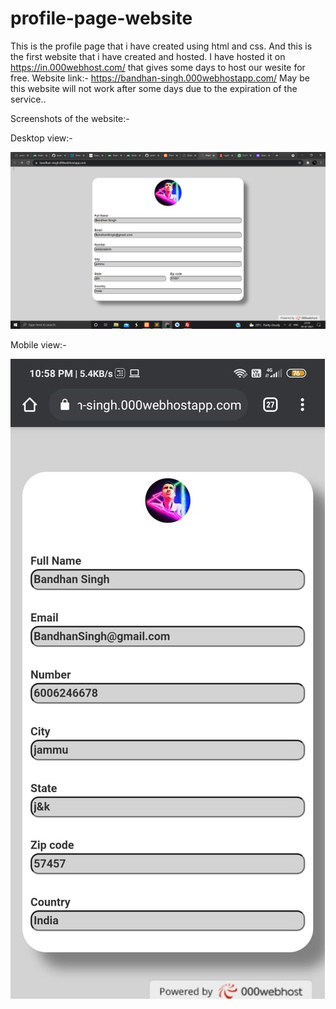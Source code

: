 # profile-page-website
This is the profile page that i have created using html and css.
And this is the first website that i have created and hosted.
I have hosted it on https://in.000webhost.com/ that gives some days to host our wesite  for free.
Website link:- https://bandhan-singh.000webhostapp.com/ May be this website will not work after some days due to the expiration of the service..

Screenshots of the website:-

Desktop view:-

![alt text](screenshots/desktop-view.png)


Mobile view:-

![alt text](screenshots/mobile-view.jpg)
